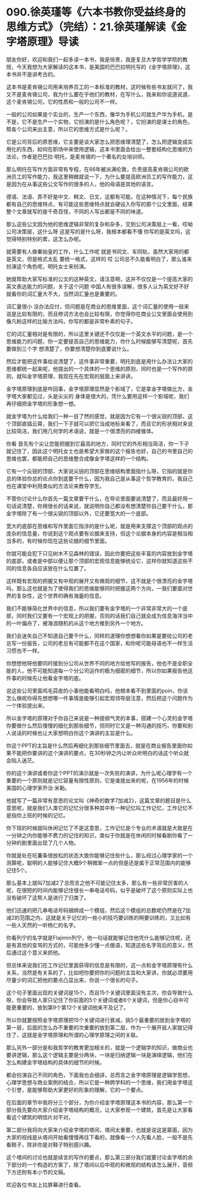 # 090.徐英瑾等《六本书教你受益终身的思维方式》（完结）：21.徐英瑾解读《金字塔原理》导读

朋友你好，欢迎和我们一起多读一本书，我是徐景，我是复旦大学哲学学院的教授，今天我想为大家解读的这本书，是美国的巴巴拉明托写的《金字塔原理》，这本书并不是讲考古的。

这本书是麦肯锡公司用来培养员工的一本标准的教材，这时候有些书友就问了，我又不是麦肯锡公司，我为什么要在乎他们的教材，在写什么，我来和你说道说道，这个麦肯锡公司，它的性质和一般的公司不一样。

一般的公司如果是个实业的，生产一个东西，像华为手机公司就生产华为手机，是不是，它不是生产一个实物，它扮演的是什么角色呢？，它扮演的是谋士的角色，帮各个公司来出主意，所以它的思维方式是什么呢？。

它是公司背后的原思维，它主要是谈大家怎么把思维理清楚了，怎么把逻辑变成实用化的东西，如何在职场中来使用逻辑，这本书里面会给出一整套结构化思维的方法论，作者是巴巴拉·明托，是麦肯锡的一个著名的女培训师。

那么明托在写作方面非常有专程，在66年被派满伦敦，负责提高麦肯锡公司的欧洲员工的写作能力，我这里稍微就说一下，为什么要提高欧洲员工的写作能力，这是因为在从事这些公文写作的很多的人，他的母语是其他的语言。

德语、法语、弄不好是中文、韩文、日文，这都有可能，在这种情况下，每个民族都有自己的思维特点，有可能这些思维特点就会硬设入你写的那个公文里面，结果整个文章就写的是千奇百怪，不同的人写出都是不同的味道。

那么这些公文因为他的思维逻辑非常的复杂和杂多，交到公司决策层上一看，哎呦 公司决策层，这什么呀 这是写的是什么呀，我根本都看不懂 你写的是英文吗，这觉得特别特别的累，这怎么办呢。

就需要有人做秦始皇的工作，什么工作呢 就是书同文、车同轨，虽然大家用的都是英文，但是格式太乱 要统一格式，这样的 哎 公司总不久能看明白了，那么谁来扮演这个角色呢，明托女士来扮演。

她就帮助大家写标准的公文的这种英文，请注意啊，这并不仅仅是一个提高大家的英文表达能力的问题，关于这个问题 中国人有很多误解，很多人认为英文好不好 就看你的词汇量大不大，当然词汇量也是重要的。

词汇量很小 没办法应付，但问题是在商业的思维里面，这个词汇量的使用一般来说是比较有限的，而且修词方法也会比较有限，你觉得你在商业公文里面会使用到像凡粉这样的比喻方法吗，你写的都是非常朴素的句子。

它的词汇量相对是有限的，所以这里关键还不仅仅是一个英文水平的问题，是一个思维能力的问题，你一定要提高自己的思维能力，你什么时候能够写清楚呢，首先要做到三个字 想清楚了，你要想清楚你到底要说什么。

然后才能把这件事给说清楚了，这件事非常重要，明托到底是用什么办法让大家的思维都统一起来呢，他提出的一个具体的一个思维的原则，同时也是一个写作的原则，就叫金字塔原理，我现在先在宏观的层面上来讲讲。

金字塔原理到底是咋回事，金字塔原理显然是个影域了，它是拿金字塔做比方，金字塔大家都见过，头是尖尖的 身体是很大的，凭什么要用这样一个影域呢，我们再仔细把金字塔的形象想一想。

就金字塔为什么给我们一种一目了然的感觉，就是因为它有一个很尖锐的顶部，这个顶部直插云霄，我们一下子就可以把它当成地标来看了，而且它的形状相对来说比较简洁，我们用几何学的术语说，就是一个很漂亮的四棱锥体。

你看 首先有个尖让您能把握到它最高的地方，同时它的外形相当简洁，你一下子就记住了，因此这个明托女士也是希望大家做的这个报告也好，自己的书里自己的思维也罢，都能把自己的思维整合成像金字塔这样的一个结构。

它有一个尖锐的顶部，大家说尖锐的顶部在思维结构里面指什么呀，它指的就是你总的体验你总的论点你到底要干什么，因为我自己是从事这个哲学教育的，我自己也在课堂中利用类似的方法论来教导学生。

不管你讨论什么你首先一篇文章要干什么，在导论里面要说清楚了，而且最好用一句话说清楚，你用很长的话来说，就说明你自己都没有想清楚你自己要干什么，那金字塔除了有一个很尖锐的顶部以外，它还要宽大的一个底部。

宽大的底部在思维和写作里面它指涉的是什么呢，就是用来支撑这个顶部的观点的庞杂的信息量，你说到这个观点要有论据来支持，但这个论据本身的内容是相当相当多的，有时候你现在这些论据的细节里面。

你就可能会犯下只见树木不见森林的错误，因此你要把这些丰富的内容放到金字塔的底部，或者是中部以便让那个顶部的宏观信息能够统设它，这样你就知道这些不同的信息各自应该放在什么位置了。

这样既有宏观的把握又有中观的展开又有微观的细节，这不就是个很漂亮的金字塔吗，那么这也就是为了使得我们的思维能够同时把握这两个方向，一我们要面对世界的复杂性，这个世界的确有海量的信息。

我们不能够简化世界中的信息，所以我们要有金字塔的一个非常非常大的一个底部，同时我们又要有一个宏观上的把握，否则的话我们自己就会成为信息海洋当中的一叶偏舟了，被海浪随机的从这个地方推到另外一个地方。

我们会迷失自己不知道自己要干什么，同样的道理你想想看你如果是要给公司的老总写一份报告，公司的老总有可能都不在这个国家，和你呢可能母语也不一样生活习惯也不一样。

你想想他呀他要同时接到分公司从世界不同的地方给他写的报告，他也不是全职全能的人，他不可能知道每一个分公司运作的极为细密的细节，所以你如果报告他这件事的时候先让他看金字塔的底。

说这些公司里面鸡毛蒜皮的小事他能看明白吗，他根本看不到里面的poin，你该怎么做呢你得先想想哪一件事情是能够引起宏观领导层注意，然后把这个问题作为一个体验提出来。

所以金字塔的原理对于你自己来说是一种提纲气灵的本事，搭建一个心灵的金字塔你要做什么然后慢慢的细化到那些细节，但同时它又是一种沟通的技巧，你要和别人说话的时候也让大家想明白你这个演讲的主旨是什么。

你这个PPT的主旨是什么然后再细化到那些细节里面去，就是在商业报告里面你如果不能把你要讲的这个演讲的要点，在30秒钟之内让听众听明白的话这个听众就会陷入迷茫。

你的这个演讲或者你这个PPT的演示就是一次失败的演讲，为什么呢心理学有一个重要的一个原则就是记忆容量有限性原则，它是谁提出来的呢，在1956年的时候美国的心理学家乔治·米勒。

他就写了一篇非常有意思的论文叫《神奇的数字7加减2》，这篇文章的题目是什么意思呢，就是我们人类它的记忆分很多种其中有一种记忆叫工作记忆，工作记忆不是指你上班的时候的记忆。

你下班的时候就叫休闲记忆了不是这意思，工作记忆是个专业的术语就是大致是在一分钟之内你能够不费力的记住的知识，类似于你就是在休闲的时候看剧你看了一分钟的剧里面出现了几个人物。

你就是处在吃薯条很放松的状态大致你能够记住些什么，那么经过心理学家的一个测算呢，聪明的人能够记住大概9个稍微笨一点的但是还是属于正常范围内的能够记住5个。

那么基本上就叫7加减2了总而言之他不可能记住太多，那么有一些非常厉害的人呢，在很短的时间内能够记住很长一串电话号码，似乎是破坏了这个原则实际上也没有破坏了这帮人是进行了归类了。

他们迅速的把几串电话号码捆绑成一个模组，然后这个模组的总数呢仍然是在7加减2的范围之内，这就是关于记忆的一些小的技巧要训练的啊要训练的，又比如有一些人天然的一听杨仁的名字。

你看列宁的名字就是Flajimin列宁，他一句话就能够记住他凭什么能够记住呢，还是有其他的变骂的方式的，可能他多少懂一点俄语，知道这些名字背后的意义，然后通过这个意义来抓他。

但总体来说我们在工作记忆里面获得的信息是有限的，这一点和金字塔原理有什么关系，当然是有关系的了，比如吧你要把你的问题的主旨和大家讲，你就必须要用尽量少的词汇把他的要点凸显出来，你说一个很长的句子。

这个句子里面出现的关键词是15个，而且15个关键词里面没有主次，你会导致什么呀，你会导致人家只记住了你前面的5个关键词或者6个关键词，但是你心目中可能更重要的，放到第9个第12个关键词他来不及记了。

所以你就要按照金字塔原理把15个关键词进行衰减，挑5个最重要的放到金字塔的第一层，后面的怎么办不重要的次重要的放到第二层，作为一个展开层人家就记得住了，这就是金字塔原理和所谓的心理学原理之间的关联。

那么另外一部分是和我哲学的教育更加相关的，就是一个逻辑学的知识，做商业也要讲逻辑，那么这个逻辑主要是分两块，一块是归纳逻辑一块是演绎逻辑，他们在怎么构建金字塔结构的具体的细节的时候。

都会扮演自己不同的角色，下面我也会细讲，总而言之金字塔原理是逻辑学思想，心理学思想与商业案例的结合，所以它是一种跨学科的一个思维，我们用金字塔这个引誉，是能够帮助大家更好的形象的理解，它的一个要点。

在后面的章节中我将分三个部分，为你介绍金字塔原理这本书的内容，那么第一个部分我先要向大家介绍金字塔结构的概况，让大家参观一个建筑，首先是让大家看看这个建筑的明信片对不对。

第二部分我将向大家来介绍金字塔的塔间，塔间太重要，也就是说这是蒙面，因为大家的视线是从塔间开始看慢慢再往下看的，就像看一个人先看人脸，一般不是先看鞋子，除非你是对鞋子特别感兴趣。

这个塔间的讨论也就是续言的写作的要点，那么第三部分我们就要讨论金字塔的余下部分的一个构造的方案了，除了塔间以后中观的和微观的结构该怎么展开，音频下方还附有本小节的文稿。

欢迎各位书友上拉屏幕进行查看。